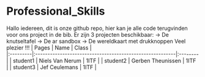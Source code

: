 # Professional_Skills

Hallo iedereen, dit is onze github repo, hier kan je alle code terugvinden voor ons project in de bib.
Er zijn 3 projecten beschikbaar:
    -> De knutseltafel
    -> De ar sandbox
    -> De wereldkaart met drukknoppen
Veel plezier !!!
| Pages    | Name                                                     | Class   |                                 
|:---------|:---------------------------------------------------------|:--------|
| student1 | Niels Van Nerum                                        | 1ITF  | 
| student2 | Gerben Theunissen                                      | 1ITF  | 
| student3 | Jef Ceulemans                                          | 1ITF  | 
